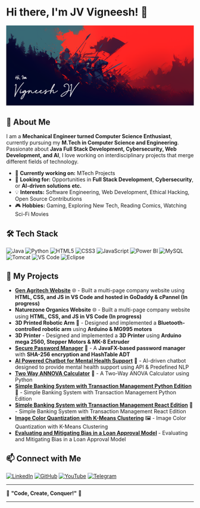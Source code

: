 # Hi there, I'm JV Vigneesh! 👋
![Banner](img/ProfileBanner.png)

## 🚀 About Me
I am a **Mechanical Engineer turned Computer Science Enthusiast**, currently pursuing my **M.Tech in Computer Science and Engineering**. Passionate about **Java Full Stack Development, Cybersecurity, Web Development, and AI**, I love working on interdisciplinary projects that merge different fields of technology.

- 🔭 **Currently working on:** MTech Projects
- 🎯 **Looking for:** Opportunities in **Full Stack Development**, **Cybersecurity**, or **AI-driven solutions** **etc.**  
- 💡 **Interests:** Software Engineering, Web Development, Ethical Hacking, Open Source Contributions  
- 🎮 **Hobbies:** Gaming, Exploring New Tech, Reading Comics, Watching Sci-Fi Movies  

## 🛠 Tech Stack

![Java](https://img.shields.io/badge/Java-ED8B00?style=for-the-badge&logo=java&logoColor=white)
![Python](https://img.shields.io/badge/Python-3776AB?style=for-the-badge&logo=python&logoColor=white)
![HTML5](https://img.shields.io/badge/HTML5-E34F26?style=for-the-badge&logo=html5&logoColor=white)
![CSS3](https://img.shields.io/badge/CSS3-1572B6?style=for-the-badge&logo=css3&logoColor=white)
![JavaScript](https://img.shields.io/badge/JavaScript-F7DF1E?style=for-the-badge&logo=javascript&logoColor=black)
![Power BI](https://img.shields.io/badge/PowerBI-F2C811?style=for-the-badge&logo=powerbi&logoColor=black)
![MySQL](https://img.shields.io/badge/MySQL-005C84?style=for-the-badge&logo=mysql&logoColor=white)
![Tomcat](https://img.shields.io/badge/Tomcat-F8DC75?style=for-the-badge&logo=apachetomcat&logoColor=black)
![VS Code](https://img.shields.io/badge/VS%20Code-0078D4?style=for-the-badge&logo=visualstudiocode&logoColor=white)
![Eclipse](https://img.shields.io/badge/Eclipse-2C2255?style=for-the-badge&logo=eclipse&logoColor=white)


## 🚀 My Projects
- **[Gen Agritech Website](http://genagritech.com/)** 🌐 - Built a multi-page company website using **HTML, CSS, and JS in VS Code and hosted in GoDaddy & cPannel (In progress)**
- **Naturezone Organics Website** 🌐 - Built a multi-page company website using **HTML, CSS, and JS in VS Code (In progress)**
- **3D Printed Robotic Arm** 🤖 - Designed and implemented a **Bluetooth-controlled robotic arm** using **Arduino & MG995 motors**
- **3D Printer**  - Designed and implemented a **3D Printer** using **Arduino mega 2560, Stepper Motors & MK-8 Extruder**
- **[Secure Password Manager](https://github.com/JV-Vigneesh/Secure-Password-Management-System)** 🔐 - A **JavaFX-based password manager** with **SHA-256 encryption and HashTable ADT**
- **[AI Powered Chatbot for Mental Health Support](https://github.com/JV-Vigneesh/AI-Powered-Chatbot-for-Mental-Health-Support)** 🤖 - AI-driven chatbot designed to provide mental health support using API & Predefined NLP
- **[Two Way ANNOVA Calculator](https://github.com/JV-Vigneesh/Two-Way-ANNOVA)** 🧮 - A Two-Way ANOVA Calculator using Python
- **[Simple Banking System with Transaction Management Python Edition](https://github.com/JV-Vigneesh/Simple-Banking-System-with-Transaction-Management-Python-Edition)** 🏦 - Simple Banking System with Transaction Management Python Edition
- **[Simple Banking System with Transaction Management React Edition](https://github.com/JV-Vigneesh/Simple-Banking-System-with-Transaction-Management-React-Edition)** 🏦 - Simple Banking System with Transaction Management React Edition
- **[Image Color Quantization with K-Means Clustering](https://github.com/JV-Vigneesh/Image-Color-Quantization-with-K-Means-Clustering)** 🖼️ - Image Color Quantization with K-Means Clustering
- **[Evaluating and Mitigating Bias in a Loan Approval Model](https://github.com/JV-Vigneesh/Evaluating-and-Mitigating-Bias-in-a-Loan-Approval-Model)**  - Evaluating and Mitigating Bias in a Loan Approval Model
 

## 📫 Connect with Me
[![LinkedIn](https://img.shields.io/badge/LinkedIn-0A66C2?style=for-the-badge&logo=linkedin&logoColor=white)](https://www.linkedin.com/in/vigneeshjv/)  [![GitHub](https://img.shields.io/badge/GitHub-181717?style=for-the-badge&logo=github&logoColor=white)](https://github.com/vigneeshjv)  [![YouTube](https://img.shields.io/badge/YouTube-FF0000?style=for-the-badge&logo=youtube&logoColor=white)](https://www.youtube.com/@havocgamingyt25)  [![Telegram](https://img.shields.io/badge/Telegram-26A5E4?style=for-the-badge&logo=telegram&logoColor=white)](http://t.me/havocking25)  




---
🌟 **"Code, Create, Conquer!"** 🚀

---
